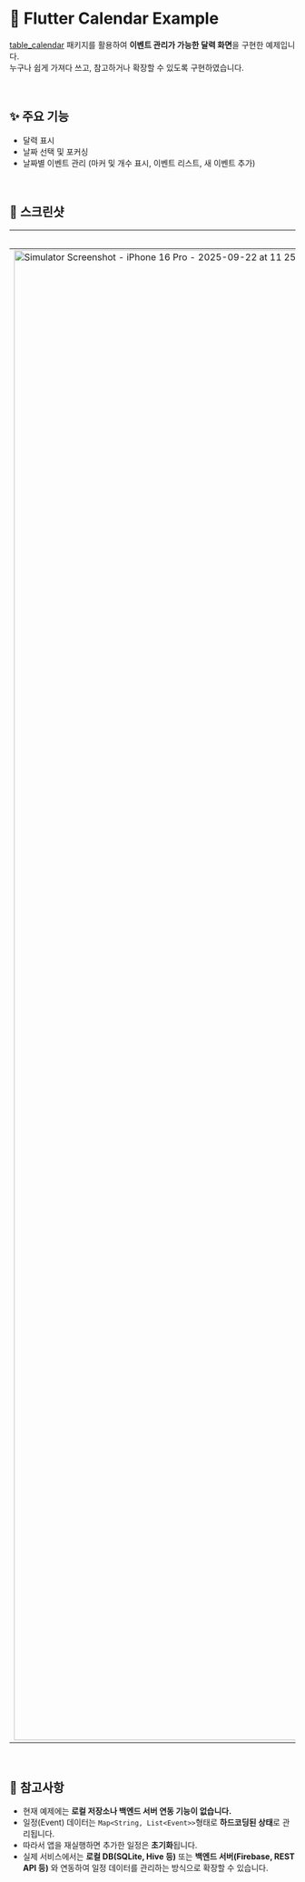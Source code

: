 # 📅 Flutter Calendar Example

[table_calendar](https://pub.dev/packages/table_calendar) 패키지를 활용하여 **이벤트 관리가 가능한 달력 화면**을 구현한 예제입니다.  
누구나 쉽게 가져다 쓰고, 참고하거나 확장할 수 있도록 구현하였습니다.

<br>

## ✨ 주요 기능

- 달력 표시
- 날짜 선택 및 포커싱
- 날짜별 이벤트 관리 (마커 및 개수 표시, 이벤트 리스트, 새 이벤트 추가)

<br>

## 📸 스크린샷

| 달력 화면 | 날짜 선택 및 일정 조회 | 일정 추가 | 일정 추가 후 |
|-----------|------------|-----------|--------------|
| <img width="1206" height="2622" alt="Simulator Screenshot - iPhone 16 Pro - 2025-09-22 at 11 25 13" src="https://github.com/user-attachments/assets/a6fffbe5-7037-4d74-b5ab-93f6e1aaffca" /> | <img width="1206" height="2622" alt="Simulator Screenshot - iPhone 16 Pro - 2025-09-22 at 11 25 17" src="https://github.com/user-attachments/assets/81a06398-1012-4f3d-b9f4-acfa93772783" /> | <img width="1206" height="2622" alt="Simulator Screenshot - iPhone 16 Pro - 2025-09-22 at 11 25 41" src="https://github.com/user-attachments/assets/3539ac94-ef13-4af7-97f2-d37a9dac5b1c" /> | <img width="1206" height="2622" alt="Simulator Screenshot - iPhone 16 Pro - 2025-09-22 at 11 26 03" src="https://github.com/user-attachments/assets/bdf76ab5-7557-444e-83cc-5c977a4c76bd" /> |

<br>

## 📌 참고사항

- 현재 예제에는 **로컬 저장소나 백엔드 서버 연동 기능이 없습니다.**
- 일정(Event) 데이터는 `Map<String, List<Event>>`형태로 **하드코딩된 상태**로 관리됩니다.
- 따라서 앱을 재실행하면 추가한 일정은 **초기화**됩니다.
- 실제 서비스에서는 **로컬 DB(SQLite, Hive 등)** 또는 **백엔드 서버(Firebase, REST API 등)** 와 연동하여 
일정 데이터를 관리하는 방식으로 확장할 수 있습니다.
